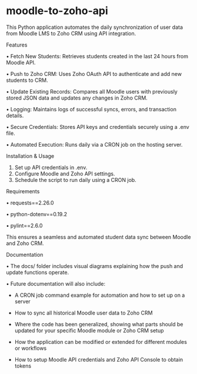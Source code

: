 # moodle-to-zoho-api

This Python application automates the daily synchronization of user data from Moodle LMS to Zoho CRM using API integration.

Features

• Fetch New Students: Retrieves students created in the last 24 hours from Moodle API.

• Push to Zoho CRM: Uses Zoho OAuth API to authenticate and add new students to CRM.

• Update Existing Records: Compares all Moodle users with previously stored JSON data and updates any changes in Zoho CRM.

• Logging: Maintains logs of successful syncs, errors, and transaction details.

• Secure Credentials: Stores API keys and credentials securely using a .env file.

• Automated Execution: Runs daily via a CRON job on the hosting server.

Installation & Usage

1. Set up API credentials in .env.
2. Configure Moodle and Zoho API settings.
3. Schedule the script to run daily using a CRON job.

Requirements

• requests==2.26.0

• python-dotenv==0.19.2

• pylint==2.6.0

This ensures a seamless and automated student data sync between Moodle and Zoho CRM.

Documentation

• The docs/ folder includes visual diagrams explaining how the push and update functions operate.

• Future documentation will also include:

- A CRON job command example for automation and how to set up on a server

- How to sync all historical Moodle user data to Zoho CRM
  
- Where the code has been generalized, showing what parts should be updated for your specific Moodle module or Zoho CRM setup

- How the application can be modified or extended for different modules or workflows

- How to setup Moodle API credentials and Zoho API Console to obtain tokens
